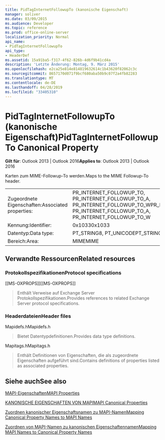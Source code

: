 ```yaml
---
title: PidTagInternetFollowupTo (kanonische Eigenschaft)
manager: soliver
ms.date: 03/09/2015
ms.audience: Developer
ms.topic: reference
ms.prod: office-online-server
localization_priority: Normal
api_name:
- PidTagInternetFollowupTo
api_type:
- HeaderDef
ms.assetid: 15a91ba5-f317-4f62-826b-4d6f9b41cd4a
description: 'Letzte Änderung: Montag, 9. März 2015'
ms.openlocfilehash: e2ca25e814e814819632614c1b43620f82062c3c
ms.sourcegitcommit: 8657170d071f9bcf680aba50b9c07f2a4fb82283
ms.translationtype: MT
ms.contentlocale: de-DE
ms.lasthandoff: 04/28/2019
ms.locfileid: "33405310"
---
```

# <a name="pidtaginternetfollowupto-canonical-property"></a><span data-ttu-id="4badd-103">PidTagInternetFollowupTo (kanonische Eigenschaft)</span><span class="sxs-lookup"><span data-stu-id="4badd-103">PidTagInternetFollowupTo Canonical Property</span></span>

  
  
<span data-ttu-id="4badd-104">**Gilt für**: Outlook 2013 | Outlook 2016</span><span class="sxs-lookup"><span data-stu-id="4badd-104">**Applies to**: Outlook 2013 | Outlook 2016</span></span> 
  
<span data-ttu-id="4badd-105">Karten zum MIME-Followup-To werden.</span><span class="sxs-lookup"><span data-stu-id="4badd-105">Maps to the MIME Followup-To header.</span></span>
  
|||
|:-----|:-----|
|<span data-ttu-id="4badd-106">Zugeordnete Eigenschaften:</span><span class="sxs-lookup"><span data-stu-id="4badd-106">Associated properties:</span></span>  <br/> |<span data-ttu-id="4badd-107">PR_INTERNET_FOLLOWUP_TO, PR_INTERNET_FOLLOWUP_TO_A, PR_INTERNET_FOLLOWUP_TO_W</span><span class="sxs-lookup"><span data-stu-id="4badd-107">PR_INTERNET_FOLLOWUP_TO, PR_INTERNET_FOLLOWUP_TO_A, PR_INTERNET_FOLLOWUP_TO_W</span></span>  <br/> |
|<span data-ttu-id="4badd-108">Kennung:</span><span class="sxs-lookup"><span data-stu-id="4badd-108">Identifier:</span></span>  <br/> |<span data-ttu-id="4badd-109">0x1033</span><span class="sxs-lookup"><span data-stu-id="4badd-109">0x1033</span></span>  <br/> |
|<span data-ttu-id="4badd-110">Datentyp:</span><span class="sxs-lookup"><span data-stu-id="4badd-110">Data type:</span></span>  <br/> |<span data-ttu-id="4badd-111">PT_STRING8, PT_UNICODE</span><span class="sxs-lookup"><span data-stu-id="4badd-111">PT_STRING8, PT_UNICODE</span></span>  <br/> |
|<span data-ttu-id="4badd-112">Bereich:</span><span class="sxs-lookup"><span data-stu-id="4badd-112">Area:</span></span>  <br/> |<span data-ttu-id="4badd-113">MIME</span><span class="sxs-lookup"><span data-stu-id="4badd-113">MIME</span></span>  <br/> |
   
## <a name="related-resources"></a><span data-ttu-id="4badd-114">Verwandte Ressourcen</span><span class="sxs-lookup"><span data-stu-id="4badd-114">Related resources</span></span>

### <a name="protocol-specifications"></a><span data-ttu-id="4badd-115">Protokollspezifikationen</span><span class="sxs-lookup"><span data-stu-id="4badd-115">Protocol specifications</span></span>

<span data-ttu-id="4badd-116">[[MS-OXPROPS]]</span><span class="sxs-lookup"><span data-stu-id="4badd-116">[[MS-OXPROPS]]</span></span> 
  
> <span data-ttu-id="4badd-117">Enthält Verweise auf Exchange Server Protokollspezifikationen.</span><span class="sxs-lookup"><span data-stu-id="4badd-117">Provides references to related Exchange Server protocol specifications.</span></span>
    
### <a name="header-files"></a><span data-ttu-id="4badd-118">Headerdateien</span><span class="sxs-lookup"><span data-stu-id="4badd-118">Header files</span></span>

<span data-ttu-id="4badd-119">Mapidefs.h</span><span class="sxs-lookup"><span data-stu-id="4badd-119">Mapidefs.h</span></span>
  
> <span data-ttu-id="4badd-120">Bietet Datentypdefinitionen.</span><span class="sxs-lookup"><span data-stu-id="4badd-120">Provides data type definitions.</span></span>
    
<span data-ttu-id="4badd-121">Mapitags.h</span><span class="sxs-lookup"><span data-stu-id="4badd-121">Mapitags.h</span></span>
  
> <span data-ttu-id="4badd-122">Enthält Definitionen von Eigenschaften, die als zugeordnete Eigenschaften aufgeführt sind.</span><span class="sxs-lookup"><span data-stu-id="4badd-122">Contains definitions of properties listed as associated properties.</span></span>
    
## <a name="see-also"></a><span data-ttu-id="4badd-123">Siehe auch</span><span class="sxs-lookup"><span data-stu-id="4badd-123">See also</span></span>



[<span data-ttu-id="4badd-124">MAPI-Eigenschaften</span><span class="sxs-lookup"><span data-stu-id="4badd-124">MAPI Properties</span></span>](mapi-properties.md)
  
[<span data-ttu-id="4badd-125">KANONISCHE EIGENSCHAFTEN VON MAPI</span><span class="sxs-lookup"><span data-stu-id="4badd-125">MAPI Canonical Properties</span></span>](mapi-canonical-properties.md)
  
[<span data-ttu-id="4badd-126">Zuordnen kanonischer Eigenschaftsnamen zu MAPI-Namen</span><span class="sxs-lookup"><span data-stu-id="4badd-126">Mapping Canonical Property Names to MAPI Names</span></span>](mapping-canonical-property-names-to-mapi-names.md)
  
[<span data-ttu-id="4badd-127">Zuordnen von MAPI-Namen zu kanonischen Eigenschaftennamen</span><span class="sxs-lookup"><span data-stu-id="4badd-127">Mapping MAPI Names to Canonical Property Names</span></span>](mapping-mapi-names-to-canonical-property-names.md)

